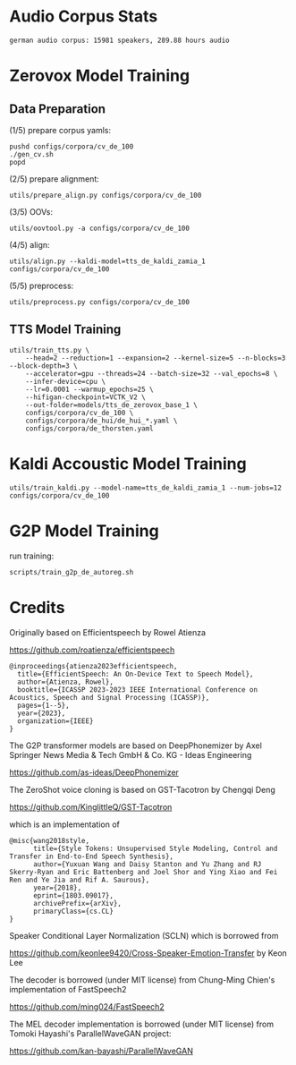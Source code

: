 Audio Corpus Stats
==================

    german audio corpus: 15981 speakers, 289.88 hours audio

Zerovox Model Training
======================

Data Preparation
----------------

(1/5) prepare corpus yamls:

    pushd configs/corpora/cv_de_100
    ./gen_cv.sh
    popd

(2/5) prepare alignment:

    utils/prepare_align.py configs/corpora/cv_de_100

(3/5) OOVs:

    utils/oovtool.py -a configs/corpora/cv_de_100

(4/5) align:

    utils/align.py --kaldi-model=tts_de_kaldi_zamia_1 configs/corpora/cv_de_100

(5/5) preprocess:

    utils/preprocess.py configs/corpora/cv_de_100

TTS Model Training
------------------

    utils/train_tts.py \
        --head=2 --reduction=1 --expansion=2 --kernel-size=5 --n-blocks=3 --block-depth=3 \
        --accelerator=gpu --threads=24 --batch-size=32 --val_epochs=8 \
        --infer-device=cpu \
        --lr=0.0001 --warmup_epochs=25 \
        --hifigan-checkpoint=VCTK_V2 \
        --out-folder=models/tts_de_zerovox_base_1 \
        configs/corpora/cv_de_100 \
        configs/corpora/de_hui/de_hui_*.yaml \
        configs/corpora/de_thorsten.yaml

Kaldi Accoustic Model Training
==============================

    utils/train_kaldi.py --model-name=tts_de_kaldi_zamia_1 --num-jobs=12 configs/corpora/cv_de_100

G2P Model Training
==================

run training:

    scripts/train_g2p_de_autoreg.sh

Credits
=======

Originally based on Efficientspeech by Rowel Atienza

https://github.com/roatienza/efficientspeech

    @inproceedings{atienza2023efficientspeech,
      title={EfficientSpeech: An On-Device Text to Speech Model},
      author={Atienza, Rowel},
      booktitle={ICASSP 2023-2023 IEEE International Conference on Acoustics, Speech and Signal Processing (ICASSP)},
      pages={1--5},
      year={2023},
      organization={IEEE}
    }

The G2P transformer models are based on DeepPhonemizer by Axel Springer News Media & Tech GmbH & Co. KG - Ideas Engineering

https://github.com/as-ideas/DeepPhonemizer

The ZeroShot voice cloning is based on GST-Tacotron by Chengqi Deng

https://github.com/KinglittleQ/GST-Tacotron

which is an implementation of

	@misc{wang2018style,
		  title={Style Tokens: Unsupervised Style Modeling, Control and Transfer in End-to-End Speech Synthesis},
		  author={Yuxuan Wang and Daisy Stanton and Yu Zhang and RJ Skerry-Ryan and Eric Battenberg and Joel Shor and Ying Xiao and Fei Ren and Ye Jia and Rif A. Saurous},
		  year={2018},
		  eprint={1803.09017},
		  archivePrefix={arXiv},
		  primaryClass={cs.CL}
	}

Speaker Conditional Layer Normalization (SCLN) which is borrowed from

https://github.com/keonlee9420/Cross-Speaker-Emotion-Transfer
by Keon Lee

The decoder is borrowed (under MIT license) from Chung-Ming Chien's implementation of FastSpeech2

https://github.com/ming024/FastSpeech2

The MEL decoder implementation is borrowed (under MIT license) from Tomoki Hayashi's ParallelWaveGAN project:

https://github.com/kan-bayashi/ParallelWaveGAN
